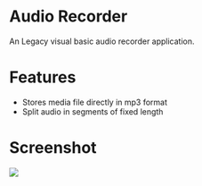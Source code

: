 <h1>Audio Recorder</h1>
An Legacy visual basic audio recorder application. 

<h1>Features</h1>
<ul>
  <li>Stores media file directly in mp3 format</li>
  <li>Split audio in segments of fixed length</li>
</ul>

<h1>Screenshot</h1>
<img src="http://casadasfestasjf.com/others/imagem.jpg"></img>
